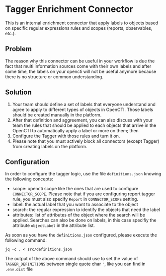 # Tagger Enrichment Connector

This is an internal enrichment connector that apply labels to objects based on specific regular expressions rules and scopes (reports, observables, etc.).

## Problem

The reason why this connector can be useful in your workflow is due the fact that multi information sources come with their own labels and after some time, the labels on your opencti will not be useful anymore because there is no structure or common understanding.

## Solution

1. Your team should define a set of labels that everyone understand and agree to apply to different types of objects in OpenCTI. Those labels should be created manually in the platform.
2. After that definition and aggreement, you can also discuss with your team the rules that should be applied to each objects that arrive in the OpenCTI to automatically apply a label or more on them; then
4. Configure the Tagger with those rules and turn it on.
4. Please note that you must actively block all connectors (except Tagger) from creating labels on the platform.

## Configuration

In order to configure the tagger logic, use the file `definitions.json` knowing the following concepts:

* scope: opencti scope like the ones that are used to configure `CONNECTOR_SCOPE`. Please note that if you are configuring report tagger rule, you must also specify `Report` in `CONNECTOR_SCOPE` setting.
* label: the actual label that you want to associate to the object
* search: the regular expression to identify the objects that need the label
* attributes: list of attributes of the object where the search will be applied. Searches can also be done on labels, in this case specifiy the attribute `objectLabel` in the attribute list.

As soon as you have the `definitions.json` configured, please execute the following command:
```
jq -c . < src/definitions.json
```

The output of the above command should use to set the value of `TAGGER_DEFINITIONS` between single quote char `'`, like you can find in `.env.dist` file
